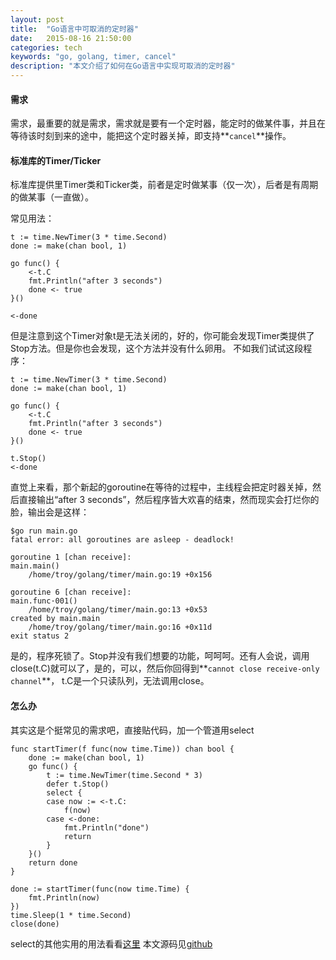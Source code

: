 ```yaml
---
layout: post
title:  "Go语言中可取消的定时器"
date:   2015-08-16 21:50:00
categories: tech
keywords: "go, golang, timer, cancel"
description: "本文介绍了如何在Go语言中实现可取消的定时器"
---
```


#### **需求** ####
需求，最重要的就是需求，需求就是要有一个定时器，能定时的做某件事，并且在等待该时刻到来的途中，能把这个定时器关掉，即支持**`cancel`**操作。

#### **标准库的Timer/Ticker** ####
标准库提供里Timer类和Ticker类，前者是定时做某事（仅一次），后者是有周期的做某事（一直做）。

常见用法：

    t := time.NewTimer(3 * time.Second)
    done := make(chan bool, 1)

    go func() {
        <-t.C
        fmt.Println("after 3 seconds")
        done <- true
    }()

    <-done
    
但是注意到这个Timer对象t是无法关闭的，好的，你可能会发现Timer类提供了Stop方法。但是你也会发现，这个方法并没有什么卵用。
不如我们试试这段程序：

    t := time.NewTimer(3 * time.Second)
    done := make(chan bool, 1)

    go func() {
        <-t.C
        fmt.Println("after 3 seconds")
        done <- true
    }()
        
    t.Stop()
    <-done
    
直觉上来看，那个新起的goroutine在等待的过程中，主线程会把定时器关掉，然后直接输出“after 3 seconds”，然后程序皆大欢喜的结束，然而现实会打烂你的脸，输出会是这样：

    $go run main.go 
    fatal error: all goroutines are asleep - deadlock!

    goroutine 1 [chan receive]:
    main.main()
        /home/troy/golang/timer/main.go:19 +0x156

    goroutine 6 [chan receive]:
    main.func·001()
        /home/troy/golang/timer/main.go:13 +0x53
    created by main.main
        /home/troy/golang/timer/main.go:16 +0x11d
    exit status 2
    
是的，程序死锁了。Stop并没有我们想要的功能，呵呵呵。还有人会说，调用close(t.C)就可以了，是的，可以，然后你回得到**`cannot close receive-only channel`**，
t.C是一个只读队列，无法调用close。

#### **怎么办** ####
其实这是个挺常见的需求吧，直接贴代码，加一个管道用select

    func startTimer(f func(now time.Time)) chan bool {
        done := make(chan bool, 1)
        go func() {
            t := time.NewTimer(time.Second * 3)
            defer t.Stop()
            select {
            case now := <-t.C:
                f(now)
            case <-done:
                fmt.Println("done")
                return
            }
        }()
        return done
    }

    done := startTimer(func(now time.Time) {
        fmt.Println(now)
    })
    time.Sleep(1 * time.Second)
    close(done)
    
select的其他实用的用法看看[这里](http://yanyiwu.com/work/2014/11/08/golang-select-typical-usage.html)
本文源码见[github](https://github.com/aholic/ggtimer)
